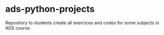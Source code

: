 # ads-python-projects
Repository to students create all exercices and codes for some subjects in ADS course
